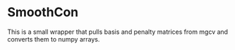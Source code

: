 # SmoothCon

This is a small wrapper that pulls basis and penalty matrices from mgcv and converts them to numpy arrays.
